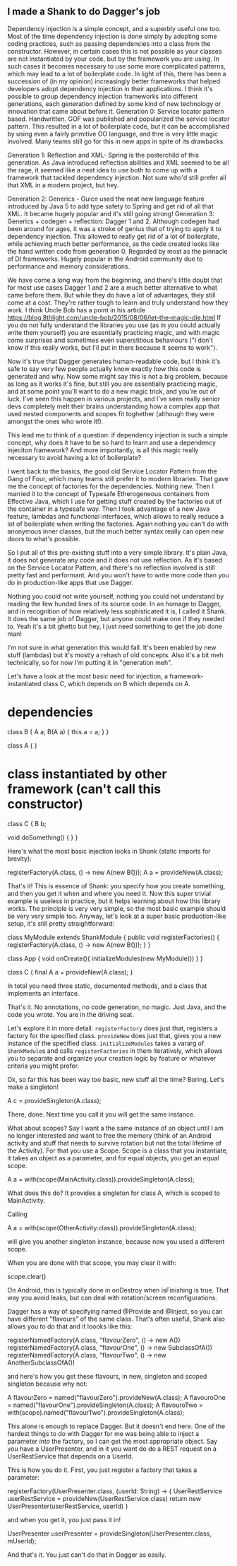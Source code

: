 ## I made a Shank to do Dagger's job

Dependency injection is a simple concept, and a superbly useful one too.
Most of the time dependency injection is done simply by adopting some
coding practices, such as passing dependencies into a class from the constructor. However, in certain cases this is not possible as your classes are not instantiated by your code, but by the framework you are using. In such cases it becomes necessary to use some more complicated patterns, which may lead to a lot of boilerplate code. In light of this, there has been a succession of (in my opinion) increasingly better frameworks that helped developers adopt dependency injection in their applications. I think it's possible to group dependency injection frameworks into different generations, each generation defined by some kind of new technology or innovation that came about before it. 
Generation 0:
Service locator pattern based. Handwritten. GOF was published and popularized the service locator pattern. This resulted in a lot of boilerplate code, but it can be accomplished by using even a fairly primitive OO language, and thre is very little magic involved. Many teams still go for this in new apps in spite of its drawbacks.

Generation 1:
Reflection and XML- Spring is the posterchild of this generation. As Java introduced reflection abilities and XML seemed to be all the rage, it seemed like a neat idea to use both to come up with a framework that tackled dependency injection. Not sure who'd still prefer all that XML in a modern project, but hey.

Generation 2:
Generics - Guice used the neat new language feature introduced by Java 5 to add type safety to Spring and get rid of all that XML. It became hugely popular and it's still going strong! 
Generation 3:
Generics + codegen + reflection: Dagger 1 and 2. Although codegen had been around for ages, it was a
stroke of genius that of trying to apply it to dependency injection.
This allowed to really get rid of a lot of boilerplate, while achieving
much better performance, as the code created looks like the hand written
code from generation 0. Regarded by most as the pinnacle of DI
frameworks. Hugely popular in the Android community due to performance
and memory considerations.


We have come a long way from the beginning, and there's
little doubt that for most use cases Dagger 1 and 2 are a much better
alternative to what came before them. But while they do have a lot of
advantages, they still come at a cost. They're rather tough to learn and
truly understand how they work. I think Uncle Bob has a point in his article 
https://blog.8thlight.com/uncle-bob/2015/08/06/let-the-magic-die.html
If you do not fully understand the libraries you use (as in you could
actually write them yourself) you are essentially practicing magic, and
with magic come surprises and sometimes even superstitious behaviours 
("I don't know if this really works, but I'll put in there because it seems to work").

Now it's true that Dagger generates human-readable code, but I think
it's safe to say very few people actually know exactly *how* this code
is generated and why. Now some might say this is not a big problem,
because as long as it works it's fine, but still you are essentially
practicing magic, and at some point you'll want to do a new magic trick,
and you're out of luck. I've seen this happen in various projects, and
I've seen really senior devs completely melt their brains understanding
how a complex app that used nested components and scopes fit toghether
(although they were amongst the ones who wrote it!).

This lead me to think of a question: if dependency injection is such a
simple concept, why does it have to be so hard to learn and use a
dependency injeciton framework? And more importantly, is all this magic
really necessary to avoid having a lot of boilerplate?

I went back to the basics, the good old Service Locator Pattern from the
Gang of Four, which many teams still prefer it to modern libraries. That
gave me the concept of factories for the dependencies. Nothing new.
Then I married it to the concept of Typesafe Etherogeneous containers from Effective
Java, which I use for getting stuff created by the factories out of the
container in a typesafe way.
Then I took advantage of a new Java feature, lambdas and functional
interfaces, which allows to really reduce a lot of boilerplate when
writing the factories. Again nothing you can't do with anonymous inner
classes, but the much better syntax really can open new doors to what's possible.

So I put all of this pre-existing stuff into a very simple library.
It's plain Java, it does not generate any code and it does not use
reflection. As it's based on the Service Locator Pattern, and there's no
reflection involved is still pretty fast and performant. And you won't
have to write more code than you do in production-like apps that use
Dagger.

Nothing you could not write yourself, nothing you could not understand
by reading the few hunded lines of its source code. In an homage to
Dagger, and in recognition of how relatively less sophisticated it is, I
called it Shank. It does the same job of Dagger, but anyone could make
one if they needed to. Yeah it's a bit ghetto but hey, I just need
something to get the job done man!

I'm not sure in what generation this would fall. It's been enabled by
new stuff (lambdas) but it's mostly a rehash of old concepts. Also it's
a bit meh technically, so for now I'm putting it in "generation meh".


Let's have a look at the most basic need for injection, a
framework-instantiated class C, which depends on B which depends on A.

# dependencies
class B {
  A a;
  B(A a) {
    this.a = a;
  }
}

class A {
}

# class instantiated by other framework (can't call this constructor)
class C {
  B b;

  void doSomething() {
  }
}

Here's what the most basic injection looks in Shank (static imports for brevity):

registerFactory(A.class, () -> new A(new B()));
A a = provideNew(A.class);

That's it! This is essence of Shank: you specify how you create something,
and then you get it when and where you need it. Now this super trivial example
is useless in practice, but it helps learning about how this library
works. The principle is very very simple, so the most basic example
should be very very simple too.
Anyway, let's look at a super basic production-like setup, it's still pretty
straightforward:

class MyModule extends ShankModule {
  public void registerFactories() {
     registerFactory(A.class, () -> new A(new B()));
  }
}

class App {
  void onCreate(){
    initializeModules(new MyModule())
  }
}

class C {
  final A a = provideNew(A.class);
}

In total you need three static, documented methods, and a class that
implements an interface.

That's it. No annotations, no code generation, no magic. Just Java, and
the code you wrote. You are in the driving seat.

Let's explore it in more detail:
`registerFactory` does just that, registers a factory for the specified
class.
`provideNew` does just that, gives you a new instance of the specified
class.
`initializeModules` takes a vararg of `ShankModule`s and calls
`registerFactories` in them iteratively, which allows you to separate
and organize your creation logic by feature or whatever criteria you
might prefer.

Ok, so far this has been way too basic, new stuff all the time?
Boring. Let's make a singleton!

A c = provideSingleton(A.class);

There, done. Next time you call it you will get the same instance.

What about scopes? Say I want a the same instance of an object until I
am no longer interested and want to free the memory (think of an Android
activity and stuff that needs to survive rotation but not the total
lifetime of the Activity). For that you use a Scope. Scope is a class
that you instantiate, it takes an object as a parameter, and for equal objects,
you get an equal scope.

A a = with(scope(MainActivity.class)).provideSingleton(A.class);

What does this do? It provides a singleton for class A, which is scoped
to MainActivity.

Calling

A a = with(scope(OtherActivity.class)).provideSingleton(A.class);

will give you another singleton instance, because now you used a different scope.

When you are done with that scope, you may clear it with:

  scope.clear()

On Android, this is typically done in onDestroy when isFinishing is
true. That way you avoid leaks, but can deal with rotation/screen
reconfigurations.

Dagger has a way of specifying named @Provide and @Inject, so you can
have different "flavours" of the same class. That's often useful,
Shank also allows you to do that and it loooks like this:

registerNamedFactory(A.class, "flavourZero", () -> new A())
registerNamedFactory(A.class, "flavourOne", () -> new SubclassOfA())
registerNamedFactory(A.class, "flavourTwo", () -> new AnotherSubclassOfA())

and here's how you get these flavours, in new, singleton and scoped
singleton because why not:

A flavourZero = named("flavourZero").provideNew(A.class);
A flavouroOne = named("flavourOne").provideSingleton(A.class);
A flavouroTwo = with(scope).named("flavourTwo").provideSingleton(A.class);

This alone is enough to replace Dagger. But it doesn't end here. One of the
hardest things to do with Dagger for me was being able to inject a
parameter *into* the factory, so I can get the most appropriate object.
Say you have a UserPresenter, and in it you want do do a REST request on
a UserRestService that depends on a UserId.

This is how you do it. First, you just register a factory that takes a
parameter:

registerFactory(UserPresenter.class, (userId: String) -> {
  UserRestService userRestService = provideNew(UserRestService.class)
  return new UserPresenter(userRestService, userId)
}

and when you get it, you just pass it in!

UserPresenter userPresenter = provideSingleton(UserPresenter.class, mUserId);

And that's it. You just can't do that in Dagger as easily.
